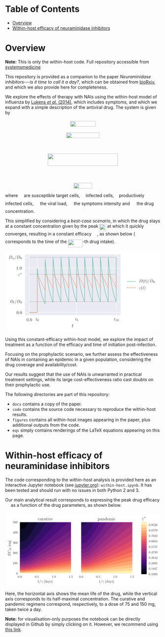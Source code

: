Table of Contents
=================

* [Overview](#overview)
* [Within\-host efficacy of neuraminidase inhibitors](#within-host-efficacy-of-neuraminidase-inhibitors)

# Overview

**Note:** This is only the within-host code. Full repository accessible from [systemsmedicine](https://github.com/systemsmedicine/neuraminidase-inhibitors)

This repository is provided as a companion to the paper *Neuraminidase inhibitors---is it time to call it a day?*, which can be obtained from [bioRxiv](https://www.biorxiv.org/content/early/2018/01/10/245175), and which we also provide here for completeness.

We explore the effects of therapy with NAIs using the within-host model of influenza by [Lukens *et al.* (2014)](https://bmcpublichealth.biomedcentral.com/articles/10.1186/1471-2458-14-1019), which includes symptoms, and which we expand with a simple description of the antiviral drug. The system is given by

<p align="center"><img src="https://rawgit.com/cparrarojas/neuraminidase-inhibitors/master/eqs/998088932b9f94fb40bfbdd6c6fb9706.svg?invert_in_darkmode" align=middle width=81.88917pt height=18.330015pt/></p>

<p align="center"><img src="https://rawgit.com/cparrarojas/neuraminidase-inhibitors/master/eqs/67eabbd2d66fa577a89265e1a40229b2.svg?invert_in_darkmode" align=middle width=107.77371pt height=18.330015pt/></p>

<p align="center"><img src="https://rawgit.com/cparrarojas/neuraminidase-inhibitors/master/eqs/fc91c6a0a8f3a98c88f69ddcd3c53b88.svg?invert_in_darkmode" align=middle width=86.7405pt height=16.50363pt/></p>

<p align="center"><img src="https://rawgit.com/cparrarojas/neuraminidase-inhibitors/master/eqs/4fe0b125350f9f28bc0b9437f077469f.svg?invert_in_darkmode" align=middle width=227.2446pt height=39.45249pt/></p>

<p align="center"><img src="https://rawgit.com/cparrarojas/neuraminidase-inhibitors/master/eqs/b1baa4de64863a8543547b341bfefb37.svg?invert_in_darkmode" align=middle width=92.95836pt height=16.50363pt/></p>

<p align="center"><img src="https://rawgit.com/cparrarojas/neuraminidase-inhibitors/master/eqs/c5f0ebb2cdd8e62ea5f58ccc670f76ea.svg?invert_in_darkmode" align=middle width=59.47392pt height=18.330015pt/></p>

where <img src="https://rawgit.com/cparrarojas/neuraminidase-inhibitors/master/eqs/2f118ee06d05f3c2d98361d9c30e38ce.svg?invert_in_darkmode" align=middle width=11.889405pt height=22.46574pt/> are susceptible target cells, <img src="https://rawgit.com/cparrarojas/neuraminidase-inhibitors/master/eqs/8eb543f68dac24748e65e2e4c5fc968c.svg?invert_in_darkmode" align=middle width=10.696455pt height=22.46574pt/> infected cells, <img src="https://rawgit.com/cparrarojas/neuraminidase-inhibitors/master/eqs/21fd4e8eecd6bdf1a4d3d6bd1fb8d733.svg?invert_in_darkmode" align=middle width=8.51598pt height=22.46574pt/> productively infected cells, <img src="https://rawgit.com/cparrarojas/neuraminidase-inhibitors/master/eqs/a9a3a4a202d80326bda413b5562d5cd1.svg?invert_in_darkmode" align=middle width=13.242075pt height=22.46574pt/> the viral load, <img src="https://rawgit.com/cparrarojas/neuraminidase-inhibitors/master/eqs/535b15667b86f1b118010d4c218fecb9.svg?invert_in_darkmode" align=middle width=12.78552pt height=22.46574pt/> the symptoms intensity and <img src="https://rawgit.com/cparrarojas/neuraminidase-inhibitors/master/eqs/78ec2b7008296ce0561cf83393cb746d.svg?invert_in_darkmode" align=middle width=14.06625pt height=22.46574pt/> the drug concentration.

This simplified by considering a *best-case scenario*, in which the drug stays at a constant concentration given by the peak <img src="https://rawgit.com/cparrarojas/neuraminidase-inhibitors/master/eqs/1ee3252ffc26342ad92c9009179dbca7.svg?invert_in_darkmode" align=middle width=21.381855pt height=22.46574pt/> at which it quickly converges, resulting in a constant efficacy <img src="https://rawgit.com/cparrarojas/neuraminidase-inhibitors/master/eqs/214137ef71f6ae5ef408da351260bf63.svg?invert_in_darkmode" align=middle width=14.400705pt height=22.63866pt/>, as shown below (<img src="https://rawgit.com/cparrarojas/neuraminidase-inhibitors/master/eqs/02ab12d0013b89c8edc7f0f2662fa7a9.svg?invert_in_darkmode" align=middle width=10.58706pt height=20.22207pt/> corresponds to the time of the <img src="https://rawgit.com/cparrarojas/neuraminidase-inhibitors/master/eqs/5cd92f0b94ff48a41ce46f35769fb579.svg?invert_in_darkmode" align=middle width=46.759185pt height=24.6576pt/>-th drug intake).

<p align="center"><img src="./figures/D_eps.png" alt="constant efficacy" style="width: 500px;"/></p>

Using this constant-efficacy within-host model, we explore the impact of treatment as a function of the efficacy and time of initiation post-infection.

Focusing on the prophylactic scenario, we further assess the effectiveness of NAIs in containing an epidemic in a given population, considering the drug coverage and availability/cost.

Our results suggest that the use of NAIs is unwarranted in practical treatment settings, while its large cost-effectiveness ratio cast doubts on their prophylactic use.

The following directories are part of this repository:

- `docs` contains a copy of the paper.
- `code` contains the source code necessary to reproduce the within-host results.
- `figures` contains all within-host images appearing in the paper, plus additional outputs from the code.
- `eqs` simply contains renderings of the LaTeX equations appearing on this page.


# Within-host efficacy of neuraminidase inhibitors

The code corresponding to the within-host analysis is provided here as an interactive Jupyter notebook (see [jupyter.org](https://jupyter.org/)): `within-host.ipynb`. It has been tested and should run with no issues in both Python 2 and 3.

Our main analytical result corresponds to expressing the peak drug efficacy <img src="https://rawgit.com/cparrarojas/neuraminidase-inhibitors/master/eqs/214137ef71f6ae5ef408da351260bf63.svg?invert_in_darkmode" align=middle width=14.400705pt height=22.63866pt/> as a function of the drug parameters, as shown below.

<p align="center"><img src="./figures/efficacy_drug.png" alt="efficacy vs. drug" style="width: 500px;"/></p>

Here, the horizontal axis shows the mean life of the drug, while the vertical axis corresponds to its half-maximal concentration. The curative and pandemic regimens correspond, respectively, to a dose of 75 and 150 mg, taken twice a day.

**Note:** for visualisation-only purposes the notebook can be directly displayed in Github by simply clicking on it. However, we recommend using [this link](https://nbviewer.jupyter.org/github/systemsmedicine/neuraminidase-inhibitors/blob/master/code/within-host.ipynb).
